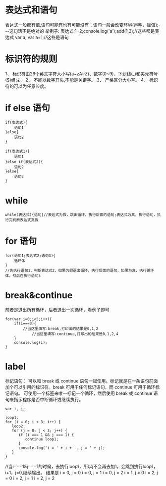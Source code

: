 # 表达式和语句
表达式一般都有值,语句可能有也有可能没有；语句一般会改变环境(声明，赋值);---这句话不是绝对的
举例子:
表达式:1+2;console.log('a');add(1,2);//这些都是表达式
var a; var a=1;//这些是语句

# 标识符的规则
1、 标识符由26个英文字符大小写(a~zA~Z)、数字(0~9)、下划线(_)和美元符号($)组成。 
2、 不能以数字开头,不能是关键字。 
3、 严格区分大小写。 
4、 标识符的可以为任意长度。
# if else 语句
```
if(表达式){
	语句1
}else{
	语句2
}

if(表达式1){
	语句1
}else if(表达式2){
	语句2
}else{
	语句3
}
```
# while 
```
while(表达式){语句}//表达式为假，跳出循环，执行后面的语句;表达式为真，执行语句，执行完判断表达式真假
```
# for 语句
```
for(语句1;表达式2;语句3){
	循环体
}
//先执行语句1，判断表达式2，如果为假退出循环，执行后面的语句，如果为真，执行循环体，然后在执行语句3
```
# break&continue
前者是退出所有循环，后者退出一次循环，看例子即可
```
for(var i=0;i<5;i++){
	if(i===3){
		//当这里填写:break,打印出的结果是0,1,2
			//当这里填写:continue,打印出的结果是0,1,2,4
	}
	console.log(i);
}
```
# label
标记语句：
可以和 break 或 continue 语句一起使用。标记就是在一条语句前面加个可以引用的标识符。break 可用于任何标记语句，而 continue 可用于循环标记语句。
可使用一个标签来唯一标记一个循环，然后使用 break 或 continue 语句来指示程序是否中断循环或继续执行。
```
var i, j;

loop1:
for (i = 0; i < 3; i++) {    
   loop2:
   for (j = 0; j < 3; j++) {  
      if (i === 1 && j === 1) {
         continue loop1;
      }
      console.log('i = ' + i + ', j = ' + j);
   }
}
```
//当i===1&j===1的时候，去执行loop1，所以j不会再去加1，会跳到执行loop1，i+1，j=0,继续输出。
结果是
i = 0, j = 0
i = 0, j = 1
i = 0, j = 2
i = 1, j = 0
i = 2, j = 0
i = 2, j = 1
i = 2, j = 2